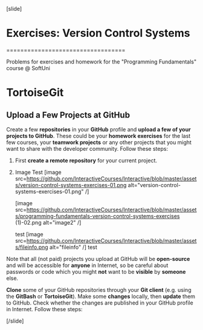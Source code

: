 [slide]
# Exercises: Version Control Systems
==================================

Problems for exercises and homework for the "Programming Fundamentals" course @ SoftUni

TortoiseGit
===========

Upload a Few Projects at GitHub
-------------------------------

Create a few **repositories** in your **GitHub** profile and **upload a
few of your projects to GitHub**. These could be your **homework
exercises** for the last few courses, your **teamwork projects** or any
other projects that you might want to share with the developer
community. Follow these steps:

1.  First **create a remote repository** for your current project.

2.  Image Test
    [image src=https://github.com/InteractiveCourses/Interactive/blob/master/assets/version-control-systems-exercises-01.png alt="version-control-systems-exercises-01.png" /]

    [image src=https://github.com/InteractiveCourses/Interactive/blob/master/assets/programming-fundamentals-version-control-systems-exercises (1)-02.png alt="image2" /]
    
    test
    [image src=https://github.com/InteractiveCourses/Interactive/blob/master/assets/fileinfo.png alt="fileinfo" /]
    test
    
Note that all (not paid) projects you upload at GitHub will be
**open-source** and will be accessible for **anyone** in Internet, so be
careful about passwords or code which you might **not** want to be
**visible** by **someone** else.

**Clone** some of your GitHub repositories through your **Git client**
(e.g. using the **GitBash** or **TortoiseGit**). Make some **changes**
locally, then **update** them to GitHub. Check whether the changes are
published in your GitHub profile in Internet. Follow these steps:

[/slide]

